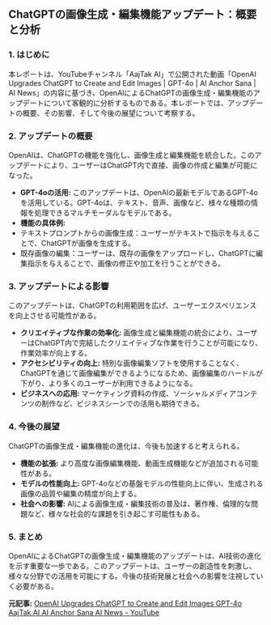 ## ChatGPTの画像生成・編集機能アップデート：概要と分析

### 1. はじめに

本レポートは、YouTubeチャンネル「AajTak AI」で公開された動画「OpenAI Upgrades ChatGPT to Create and Edit Images | GPT-4o | AI Anchor Sana | AI News」の内容に基づき、OpenAIによるChatGPTの画像生成・編集機能のアップデートについて客観的に分析するものである。本レポートでは、アップデートの概要、その影響、そして今後の展望について考察する。

### 2. アップデートの概要

OpenAIは、ChatGPTの機能を強化し、画像生成と編集機能を統合した。このアップデートにより、ユーザーはChatGPT内で直接、画像の作成と編集が可能になった。

* **GPT-4oの活用:** このアップデートは、OpenAIの最新モデルであるGPT-4oを活用している。GPT-4oは、テキスト、音声、画像など、様々な種類の情報を処理できるマルチモーダルなモデルである。
* **機能の具体例:**
 * テキストプロンプトからの画像生成：ユーザーがテキストで指示を与えることで、ChatGPTが画像を生成する。
 * 既存画像の編集：ユーザーは、既存の画像をアップロードし、ChatGPTに編集指示を与えることで、画像の修正や加工を行うことができる。

### 3. アップデートによる影響

このアップデートは、ChatGPTの利用範囲を広げ、ユーザーエクスペリエンスを向上させる可能性がある。

* **クリエイティブな作業の効率化:** 画像生成と編集機能の統合により、ユーザーはChatGPT内で完結したクリエイティブな作業を行うことが可能になり、作業効率が向上する。
* **アクセシビリティの向上:** 特別な画像編集ソフトを使用することなく、ChatGPTを通じて画像編集ができるようになるため、画像編集のハードルが下がり、より多くのユーザーが利用できるようになる。
* **ビジネスへの応用:** マーケティング資料の作成、ソーシャルメディアコンテンツの制作など、ビジネスシーンでの活用も期待できる。

### 4. 今後の展望

ChatGPTの画像生成・編集機能の進化は、今後も加速すると考えられる。

* **機能の拡張:** より高度な画像編集機能、動画生成機能などが追加される可能性がある。
* **モデルの性能向上:** GPT-4oなどの基盤モデルの性能向上に伴い、生成される画像の品質や編集の精度が向上する。
* **社会への影響:** AIによる画像生成・編集技術の普及は、著作権、倫理的な問題など、様々な社会的な課題を引き起こす可能性もある。

### 5. まとめ

OpenAIによるChatGPTの画像生成・編集機能のアップデートは、AI技術の進化を示す重要な一歩である。このアップデートは、ユーザーの創造性を刺激し、様々な分野での活用を可能にする。今後の技術発展と社会への影響を注視していく必要がある。


**元記事:** [OpenAI Upgrades ChatGPT to Create and Edit Images GPT-4o AajTak AI AI Anchor Sana AI News - YouTube](https://www.youtube.com/watch?v=PFbYXdArlxU)